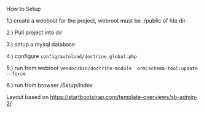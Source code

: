 How to Setup

1.) create a webhost for the project, webroot must be ./public of hte dir

2.) Pull project into dir

3.) setup a mysql database

4.) 
configure `config/autoload/doctrine.global.php`

5.) run from webroot `vendor/bin/doctrine-module  orm:schema-tool:update --force`

6.) run from browser <Your URL>/Setup/index


Layout based on https://startbootstrap.com/template-overviews/sb-admin-2/